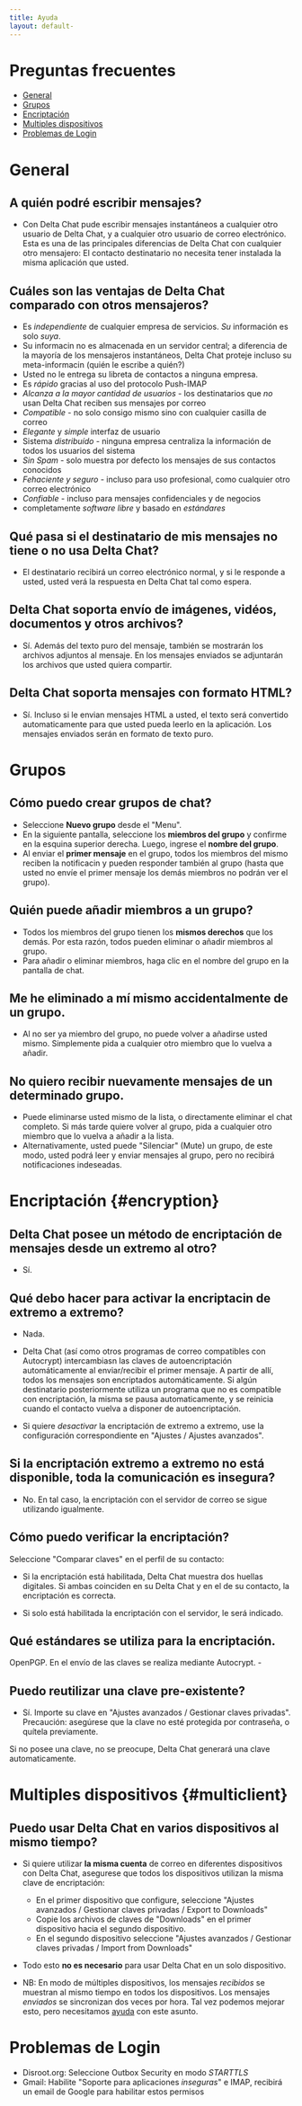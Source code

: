 ```yaml
---
title: Ayuda
layout: default-
---
```


# Preguntas frecuentes

- [General](#general)
- [Grupos](#groups)
- [Encriptación](#encryption)
- [Multiples dispositivos](#multiclient)
- [Problemas de Login](#login-issues)


# General

## A quién podré escribir mensajes?

- Con Delta Chat pude escribir mensajes instantáneos a cualquier otro usuario de Delta Chat, y a cualquier otro usuario
  de correo electrónico. Esta es una de las principales diferencias de Delta Chat con cualquier otro mensajero:
  El contacto destinatario no necesita tener instalada la misma aplicación que usted.



## Cuáles son las ventajas de Delta Chat comparado con otros mensajeros?

- Es _independiente_ de cualquier empresa de servicios. _Su_ información es solo _suya_.
- Su informacin no es almacenada en un servidor central; a diferencia de la mayoría de los mensajeros instantáneos, Delta Chat proteje incluso su meta-informacin (quién le escribe a quién?)
- Usted no le entrega su libreta de contactos a ninguna empresa.
- Es _rápido_ gracias al uso del protocolo Push-IMAP
- _Alcanza a la mayor cantidad de usuarios_ - los destinatarios que _no_ usan Delta Chat reciben sus mensajes por correo
- _Compatible_ - no solo consigo mismo sino con cualquier casilla de correo
- _Elegante_ y _simple_ interfaz de usuario
- Sistema _distribuído_ - ninguna empresa centraliza la información de todos los usuarios del sistema
- _Sin Spam_ - solo muestra por defecto los mensajes de sus contactos conocidos
- _Fehaciente y seguro_ - incluso para uso profesional, como cualquier otro correo electrónico
- _Confiable_ - incluso para mensajes confidenciales y de negocios
- completamente _software libre_ y basado en _estándares_

## Qué pasa si el destinatario de mis mensajes no tiene o no usa Delta Chat?

- El destinatario recibirá un correo electrónico normal, y si le responde a usted, usted
  verá la respuesta en Delta Chat tal como espera.


## Delta Chat soporta envío de imágenes, vidéos, documentos y otros archivos?

- Sí. Además del texto puro del mensaje, también se mostrarán los archivos adjuntos al
  mensaje. En los mensajes enviados se adjuntarán los archivos que usted quiera compartir.


## Delta Chat soporta mensajes con formato HTML?

- Sí.  Incluso si le envian mensajes HTML a usted, el texto será convertido automaticamente para que usted
  pueda leerlo en la aplicación.  Los mensajes enviados serán en formato de texto puro. 




# Grupos

## Cómo puedo crear grupos de chat?

- Seleccione **Nuevo grupo** desde el "Menu".
- En la siguiente pantalla, seleccione los **miembros del grupo** y confirme en la esquina superior derecha. Luego, ingrese el **nombre del grupo**.
- Al enviar el **primer mensaje** en el grupo, todos los miembros del mismo reciben la notificacin y pueden responder también al grupo (hasta que usted no envíe el primer mensaje los demás miembros no podrán ver el grupo).

## Quién puede añadir miembros a un grupo?

- Todos los miembros del grupo tienen los **mismos derechos** que los demás. Por esta razón, todos pueden eliminar o añadir miembros al grupo.
- Para añadir o eliminar miembros, haga clic en el nombre del grupo en la pantalla de chat.

## Me he eliminado a mí mismo accidentalmente de un grupo.

- Al no ser ya miembro del grupo, no puede volver a añadirse usted mismo. Simplemente pida a cualquier otro miembro que lo vuelva a añadir.

## No quiero recibir nuevamente mensajes de un determinado grupo.

- Puede eliminarse usted mismo de la lista, o directamente eliminar el chat completo. Si más tarde quiere volver al grupo, pida a cualquier otro miembro que lo vuelva a añadir a la lista.
- Alternativamente, usted puede "Silenciar" (Mute) un grupo, de este modo, usted podrá leer y enviar mensajes al grupo, pero no recibirá notificaciones indeseadas.




# Encriptación {#encryption}

## Delta Chat posee un método de encriptación de mensajes desde un extremo al otro?

- Sí.

## Qué debo hacer para activar la encriptacin de extremo a extremo?

- Nada.

- Delta Chat (así como otros programas de correo compatibles con Autocrypt) intercambiasn las claves de autoencriptación automáticamente al enviar/recibir el primer mensaje.  A partir de allí, todos los mensajes son encriptados automáticamente.  Si algún destinatario posteriormente utiliza un programa que no es compatible con encriptación, la misma se pausa automaticamente, y se reinicia cuando el contacto vuelva a disponer de autoencriptación.

- Si quiere _desactivar_ la encriptación de extremo a extremo, use la configuración correspondiente en 
"Ajustes / Ajustes avanzados".

## Si la encriptación extremo a extremo no está disponible, toda la comunicación es insegura?

- No. En tal caso, la encriptación con el servidor de correo se sigue utilizando igualmente.

## Cómo puedo verificar la encriptación?

Seleccione "Comparar claves" en el perfil de su contacto:

- Si la encriptación está habilitada, Delta Chat muestra dos huellas digitales. Si ambas coinciden en su Delta Chat y en el de su contacto, la encriptación es correcta.

- Si solo está habilitada la encriptación con el servidor, le será indicado.


## Qué estándares se utiliza para la encriptación.

OpenPGP. En el envío de las claves se realiza mediante Autocrypt. - 

## Puedo reutilizar una clave pre-existente?

- Sí. Importe su clave en "Ajustes avanzados / Gestionar claves privadas". Precaución: asegúrese que la clave no esté protegida por contraseña, o quítela previamente.

Si no posee una clave, no se preocupe, Delta Chat generará una clave automaticamente.


# Multiples dispositivos {#multiclient}

## Puedo usar Delta Chat en varios dispositivos al mismo tiempo?

- Si quiere utilizar **la misma cuenta** de correo en diferentes dispositivos con Delta Chat, asegurese que todos los dispositivos utilizan la misma clave de encriptación:

    - En el primer dispositivo que configure, seleccione "Ajustes avanzados / Gestionar claves privadas / Export to Downloads"
    - Copie los archivos de claves de "Downloads" en el primer dispositivo hacia el segundo dispositivo.
	- En el segundo dispositivo seleccione "Ajustes avanzados / Gestionar claves privadas / Import from Downloads"

- Todo esto **no es necesario** para usar Delta Chat en un solo dispositivo.

- NB: En modo de múltiples dispositivos, los mensajes _recibidos_ se muestran al mismo tiempo en todos los dispositivos. Los mensajes _enviados_ se sincronizan dos veces por hora. Tal vez podemos mejorar esto, pero necesitamos [ayuda](support) con este asunto.


# Problemas de Login

- Disroot.org: Seleccione Outbox Security en modo _STARTTLS_
- Gmail: Habilite "Soporte para aplicaciones _inseguras_" e IMAP, recibirá un email de Google para habilitar estos permisos


